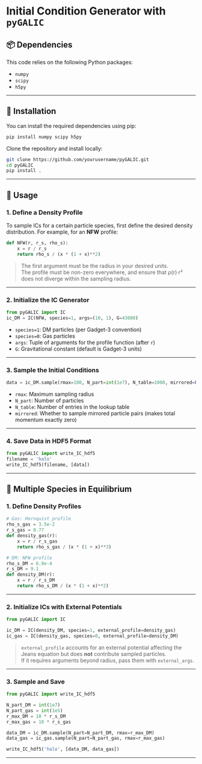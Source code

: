# Initial Condition Generator with `pyGALIC`

## 📦 Dependencies

This code relies on the following Python packages:

- `numpy`
- `scipy`
- `h5py`

---

## 🔧 Installation

You can install the required dependencies using pip:

```bash
pip install numpy scipy h5py
```

Clone the repository and install locally:

```bash
git clone https://github.com/yourusername/pyGALIC.git
cd pyGALIC
pip install .
```

---

## 🔧 Usage

### 1. Define a Density Profile

To sample ICs for a certain particle species, first define the desired density distribution. For example, for an **NFW** profile:

```python
def NFW(r, r_s, rho_s):
    x = r / r_s
    return rho_s / (x * (1 + x)**2)
```

> The first argument must be the radius in your desired units.  
> The profile must be non-zero everywhere, and ensure that ρ(r)·r² does not diverge within the sampling radius.

---

### 2. Initialize the IC Generator

```python
from pyGALIC import IC
ic_DM = IC(NFW, species=1, args=(10, 1), G=43000)
```

- `species=1`: DM particles (per Gadget-3 convention)
- `species=0`: Gas particles
- `args`: Tuple of arguments for the profile function (after `r`)
- `G`: Gravitational constant (default is Gadget-3 units)

---

### 3. Sample the Initial Conditions

```python
data = ic_DM.sample(rmax=100, N_part=int(1e7), N_table=1000, mirrored=False)
```

- `rmax`: Maximum sampling radius
- `N_part`: Number of particles
- `N_table`: Number of entries in the lookup table
- `mirrored`: Whether to sample mirrored particle pairs (makes total momentum exactly zero)

---

### 4. Save Data in HDF5 Format

```python
from pyGALIC import write_IC_hdf5
filename = 'halo'
write_IC_hdf5(filename, [data])
```

---

## 🌌 Multiple Species in Equilibrium

### 1. Define Density Profiles

```python
# Gas: Hernquist profile
rho_s_gas = 3.5e-2
r_s_gas = 0.77
def density_gas(r):
    x = r / r_s_gas
    return rho_s_gas / (x * (1 + x)**3)

# DM: NFW profile
rho_s_DM = 6.9e-4
r_s_DM = 9.1
def density_DM(r):
    x = r / r_s_DM
    return rho_s_DM / (x * (1 + x)**2)
```

---

### 2. Initialize ICs with External Potentials

```python
from pyGALIC import IC

ic_DM = IC(density_DM, species=1, external_profile=density_gas)
ic_gas = IC(density_gas, species=0, external_profile=density_DM)
```

> `external_profile` accounts for an external potential affecting the Jeans equation but does **not** contribute sampled particles.  
> If it requires arguments beyond radius, pass them with `external_args`.

---

### 3. Sample and Save

```python
from pyGALIC import write_IC_hdf5

N_part_DM = int(1e7)
N_part_gas = int(1e5)
r_max_DM = 10 * r_s_DM
r_max_gas = 10 * r_s_gas

data_DM = ic_DM.sample(N_part=N_part_DM, rmax=r_max_DM)
data_gas = ic_gas.sample(N_part=N_part_gas, rmax=r_max_gas)

write_IC_hdf5('halo', [data_DM, data_gas])
```

---
